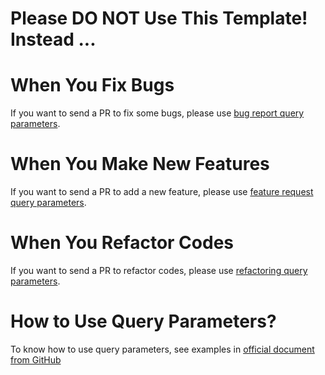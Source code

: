 # Please DO NOT Use This Template! Instead ...

# When You Fix Bugs
If you want to send a PR to fix some bugs, please use [bug report query parameters](?template=fix_bugs.md&labels=bug&expand=1).

# When You Make New Features
If you want to send a PR to add a new feature, please use [feature request query parameters](?template=add_features.md&labels=enhancement&expand=1).

# When You Refactor Codes
If you want to send a PR to refactor codes, please use [refactoring query parameters](?template=refactoring.md&labels=refactoring&expand=1).

# How to Use Query Parameters?
To know how to use query parameters, see examples in [official document from GitHub](https://help.github.com/en/articles/about-automation-for-issues-and-pull-requests-with-query-parameters#supported-query-parameters)
